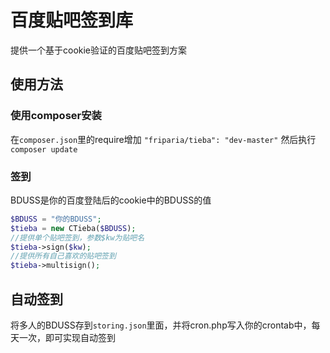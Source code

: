 # 百度贴吧签到库

提供一个基于cookie验证的百度贴吧签到方案

## 使用方法

### 使用composer安装

在`composer.json`里的require增加
  `"friparia/tieba": "dev-master"`
然后执行 
  `composer update`

### 签到
  BDUSS是你的百度登陆后的cookie中的BDUSS的值

```php
$BDUSS = "你的BDUSS";
$tieba = new CTieba($BDUSS);
//提供单个贴吧签到，参数$kw为贴吧名
$tieba->sign($kw);
//提供所有自己喜欢的贴吧签到
$tieba->multisign();
```

## 自动签到

将多人的BDUSS存到`storing.json`里面，并将cron.php写入你的crontab中，每天一次，即可实现自动签到
